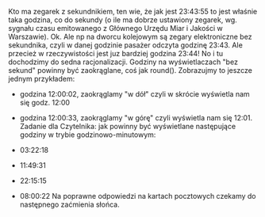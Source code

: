 Kto ma zegarek z sekundnikiem, ten wie, że jak jest 23:43:55 to jest właśnie taka godzina, co do sekundy (o ile ma dobrze ustawiony zegarek, wg. sygnału czasu emitowanego z Głównego Urzędu Miar i Jakości w Warszawie). Ok. Ale np na dworcu kolejowym są zegary elektroniczne bez sekundnika, czyli w danej godzinie pasażer odczyta godzinę 23:43. Ale przecież w rzeczywistości jest juz bardziej godzina 23:44! No i tu dochodzimy do sedna racjonalizacji. Godziny na wyświetlaczach "bez sekund" powinny być zaokrąglane, coś jak round(). Zobrazujmy to jeszcze jednym przykładem:

* godzina 12:00:02, zaokrąglamy "w dół" czyli w skrócie wyświetla nam się godz. 12:00

* godzina 12:00:33, zaokrąglamy "w górę" czyli wyświetla nam się 12:01.
Zadanie dla Czytelnika: jak powinny być wyświetlane następujące godziny w trybie godzinowo-minutowym:

* 03:22:18

* 11:49:31

* 22:15:15

* 08:00:22
Na poprawne odpowiedzi na kartach pocztowych czekamy do następnego zaćmienia słońca.
